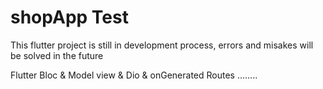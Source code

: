 # shopApp Test

This flutter project is still in development process, errors and misakes will be solved in the future

Flutter Bloc & Model view & Dio & onGenerated Routes ........
